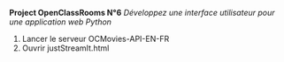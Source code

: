 **Project OpenClassRooms N°6**
*Développez une interface utilisateur pour une application web Python*

1) Lancer le serveur OCMovies-API-EN-FR
2) Ouvrir justStreamIt.html
